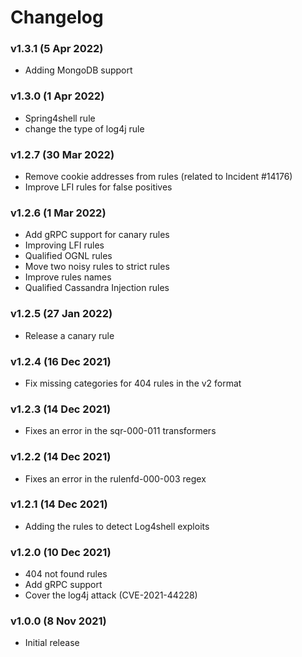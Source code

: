 # Changelog

### v1.3.1 (5 Apr 2022)
* Adding MongoDB support

### v1.3.0 (1 Apr 2022)
* Spring4shell rule
* change the type of log4j rule 

### v1.2.7 (30 Mar 2022)
* Remove cookie addresses from rules (related to Incident #14176)
* Improve LFI rules for false positives

### v1.2.6 (1 Mar 2022)
* Add gRPC support for canary rules
* Improving LFI rules
* Qualified OGNL rules
* Move two noisy rules to strict rules
* Improve rules names
* Qualified Cassandra Injection rules

### v1.2.5 (27 Jan 2022)
* Release a canary rule

### v1.2.4 (16 Dec 2021)
* Fix missing categories for 404 rules in the v2 format

### v1.2.3 (14 Dec 2021)
* Fixes an error in the sqr-000-011 transformers

### v1.2.2 (14 Dec 2021)
* Fixes an error in the rulenfd-000-003 regex

### v1.2.1 (14 Dec 2021)
* Adding the rules to detect Log4shell exploits

### v1.2.0 (10 Dec 2021)
* 404 not found rules
* Add gRPC support
* Cover the log4j attack (CVE-2021-44228)

### v1.0.0 (8 Nov 2021)
* Initial release
